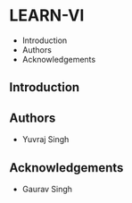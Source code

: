 # LEARN-VI
- Introduction
- Authors
- Acknowledgements
 
## Introduction

## Authors
- Yuvraj Singh

## Acknowledgements
- Gaurav Singh
